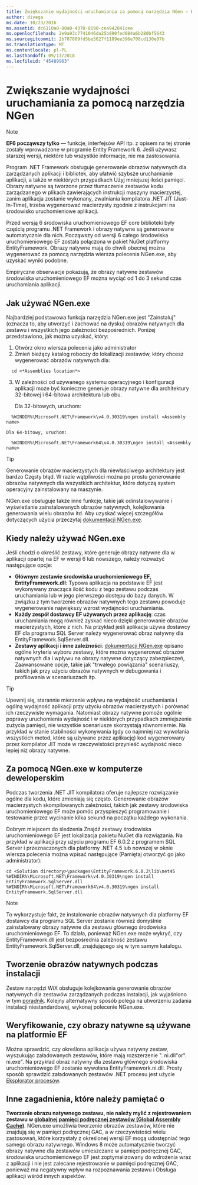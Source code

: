 ```yaml
---
title: Zwiększanie wydajności uruchamiania za pomocą narzędzia NGen — EF6
author: divega
ms.date: 10/23/2016
ms.assetid: dc6110a0-80a0-4370-8190-cea942841cee
ms.openlocfilehash: 2e9a93c7741046da25b890fed084a6b280bf5643
ms.sourcegitcommit: 2b787009fd5be5627f1189ee396e708cd130e07b
ms.translationtype: MT
ms.contentlocale: pl-PL
ms.lasthandoff: 09/13/2018
ms.locfileid: "45489963"
---
```

# <a name="improving-startup-performance-with-ngen"></a>Zwiększanie wydajności uruchamiania za pomocą narzędzia NGen
> [!NOTE]
> **EF6 począwszy tylko** — funkcje, interfejsów API itp. z opisem na tej stronie zostały wprowadzone w programie Entity Framework 6. Jeśli używasz starszej wersji, niektóre lub wszystkie informacje, nie ma zastosowania.  

Program .NET Framework obsługuje generowanie obrazów natywnych dla zarządzanych aplikacji i bibliotek, aby ułatwić szybsze uruchamianie aplikacji, a także w niektórych przypadkach Użyj mniejszej ilości pamięci. Obrazy natywne są tworzone przez tłumaczenie zestawów kodu zarządzanego w plikach zawierających instrukcji maszyny macierzystej, zanim aplikacja zostanie wykonany, zwalniania kompilatora .NET JIT (Just-In-Time), trzeba wygenerować macierzysty zgodnie z instrukcjami na środowisko uruchomieniowe aplikacji.  

Przed wersją 6 środowiska uruchomieniowego EF core biblioteki były częścią programu .NET Framework i obrazy natywne są generowane automatycznie dla nich. Począwszy od wersji 6 całego środowiska uruchomieniowego EF została połączona w pakiet NuGet platformy EntityFramework. Obrazy natywne mają do chwili obecnej można wygenerować za pomocą narzędzia wiersza polecenia NGen.exe, aby uzyskać wyniki podobne.  

Empiryczne obserwacje pokazują, że obrazy natywne zestawów środowiska uruchomieniowego EF można wyciąć od 1 do 3 sekund czas uruchamiania aplikacji.  

## <a name="how-to-use-ngenexe"></a>Jak używać NGen.exe  

Najbardziej podstawowa funkcja narzędzia NGen.exe jest "Zainstaluj" (oznacza to, aby utworzyć i zachować na dysku) obrazów natywnych dla zestawu i wszystkich jego zależności bezpośrednich. Poniżej przedstawiono, jak można uzyskać, który:  

1. Otwórz okno wiersza polecenia jako administrator  
2. Zmień bieżący katalog roboczy do lokalizacji zestawów, który chcesz wygenerować obrazów natywnych dla:  

  ``` console
    cd <*Assemblies location*>  
  ```
3. W zależności od używanego systemu operacyjnego i konfiguracji aplikacji może być konieczne generuje obrazy natywne dla architektury 32-bitowej i 64-bitowa architektura lub obu.  

    Dla 32-bitowych, uruchom:  
  ``` console
    %WINDIR%\Microsoft.NET\Framework\v4.0.30319\ngen install <Assembly name>  
  ```
    Dla 64-bitowy, uruchom:
  ``` console
    %WINDIR%\Microsoft.NET\Framework64\v4.0.30319\ngen install <Assembly name>  
  ```

> [!TIP]
> Generowanie obrazów macierzystych dla niewłaściwego architektury jest bardzo Częsty błąd. W razie wątpliwości można po prostu generowanie obrazów natywnych dla wszystkich architektur, które dotyczą system operacyjny zainstalowany na maszynie.  

NGen.exe obsługuje także inne funkcje, takie jak odinstalowywanie i wyświetlanie zainstalowanych obrazów natywnych, kolejkowania generowania wielu obrazów itd. Aby uzyskać więcej szczegółów dotyczących użycia przeczytaj [dokumentacji NGen.exe](https://msdn.microsoft.com/library/6t9t5wcf.aspx).  

## <a name="when-to-use-ngenexe"></a>Kiedy należy używać NGen.exe  

Jeśli chodzi o określić zestawy, które generuje obrazy natywne dla w aplikacji opartej na EF w wersji 6 lub nowszego, należy rozważyć następujące opcje:  

- **Głównym zestawie środowiska uruchomieniowego EF, EntityFramework.dll**: Typowa aplikacja na podstawie EF jest wykonywany znacząca ilość kodu z tego zestawu podczas uruchamiania lub w jego pierwszego dostępu do bazy danych. W związku z tym tworzenie obrazów natywnych tego zestawu powoduje wygenerowanie największy wzrost wydajności uruchamiania.  
- **Każdy zespół dostawcy EF używanych przez aplikację**: czas uruchamiania mogą również zyskać nieco dzięki generowanie obrazów macierzystych, które z nich. Na przykład jeśli aplikacja używa dostawcy EF dla programu SQL Server należy wygenerować obraz natywny dla EntityFramework.SqlServer.dll.  
- **Zestawy aplikacji i inne zależności**: [dokumentacji NGen.exe](https://msdn.microsoft.com/library/6t9t5wcf.aspx) opisano ogólne kryteria wyboru zestawy, które można wygenerować obrazów natywnych dla i wpływu na obrazy natywne dotyczący zabezpieczeń, Zaawansowane opcje, takie jak "trwałego powiązania" scenariuszy, takich jak przy użyciu obrazów natywnych w debugowania i profilowania w scenariuszach itp.  

> [!TIP]
> Upewnij się, starannie mierzenie wpływu na wydajność uruchamiania i ogólną wydajność aplikacji przy użyciu obrazów macierzystych i porównać ich rzeczywiste wymagania. Natomiast obrazy natywne pomoże ogólnie poprawy uruchomienia wydajność i w niektórych przypadkach zmniejszenie zużycia pamięci, nie wszystkie scenariusze skorzystają równomiernie. Na przykład w stanie stabilności wykonywania (gdy co najmniej raz wywołania wszystkich metod, które są używane przez aplikację) kod wygenerowany przez kompilator JIT może w rzeczywistości przynieść wydajność nieco lepiej niż obrazy natywne.  

## <a name="using-ngenexe-in-a-development-machine"></a>Za pomocą NGen.exe w komputerze deweloperskim  

Podczas tworzenia .NET JIT kompilatora oferuje najlepsze rozwiązanie ogólne dla kodu, które zmieniają się często. Generowanie obrazów macierzystych skompilowanych zależności, takich jak zestawy środowiska uruchomieniowego EF może pomóc przyspieszyć programowanie i testowanie przez wycinanie kilka sekund na początku każdego wykonania.  

Dobrym miejscem do śledzenia Znajdź zestawy środowiska uruchomieniowego EF jest lokalizacja pakietu NuGet dla rozwiązania. Na przykład w aplikacji przy użyciu programu EF 6.0.2 z programem SQL Server i przeznaczonych dla platformy .NET 4.5 lub nowszej w oknie wiersza polecenia można wpisać następujące (Pamiętaj otworzyć go jako administrator):  

``` console
cd <Solution directory>\packages\EntityFramework.6.0.2\lib\net45
%WINDIR%\Microsoft.NET\Framework\v4.0.30319\ngen install EntityFramework.SqlServer.dll
%WINDIR%\Microsoft.NET\Framework64\v4.0.30319\ngen install EntityFramework.SqlServer.dll
```  

> [!NOTE]
> To wykorzystuje fakt, że instalowanie obrazów natywnych dla platformy EF dostawcy dla programu SQL Server zostanie również domyślnie zainstalowany obrazy natywne dla zestawu głównego środowiska uruchomieniowego EF. To działa, ponieważ NGen.exe może wykryć, czy EntityFramework.dll jest bezpośrednia zależność zestawu EntityFramework.SqlServer.dll, znajdującego się w tym samym katalogu.  

## <a name="creating-native-images-during-setup"></a>Tworzenie obrazów natywnych podczas instalacji  

Zestaw narzędzi WiX obsługuje kolejkowania generowanie obrazów natywnych dla zestawów zarządzanych podczas instalacji, jak wyjaśniono w tym [poradnik](http://wixtoolset.org/documentation/manual/v3/howtos/files_and_registry/ngen_managed_assemblies.html). Kolejny alternatywny sposób polega na utworzeniu zadania instalacji niestandardowej, wykonaj polecenie NGen.exe.  

## <a name="verifying-that-native-images-are-being-used-for-ef"></a>Weryfikowanie, czy obrazy natywne są używane na platformie EF  

Można sprawdzić, czy określona aplikacja używa natywny zestaw, wyszukując załadowanych zestawów, które mają rozszerzenie ". ni.dll"or". ni.exe". Na przykład obraz natywny dla zestawu głównego środowiska uruchomieniowego EF zostanie wywołana EntityFramework.ni.dll. Prosty sposób sprawdzić załadowanych zestawów .NET procesu jest użycie [Eksplorator procesów](https://technet.microsoft.com/sysinternals/bb896653).  

## <a name="other-things-to-be-aware-of"></a>Inne zagadnienia, które należy pamiętać o  

**Tworzenie obrazu natywnego zestawu, nie należy mylić z rejestrowaniem zestawu w [globalnej pamięci podręcznej zestawów (Global Assembly Cache)](https://msdn.microsoft.com/library/yf1d93sz.aspx)**. NGen.exe umożliwia tworzenie obrazów zestawów, które nie znajdują się w pamięci podręcznej GAC, a w rzeczywistości wielu zastosowań, które korzystały z określonej wersji EF mogą udostępniać tego samego obrazu natywnego. Windows 8 może automatycznie tworzyć obrazy natywne dla zestawów umieszczane w pamięci podręcznej GAC, środowiska uruchomieniowego EF jest zoptymalizowany do wdrożenia wraz z aplikacji i nie jest zalecane rejestrowanie w pamięci podręcznej GAC, ponieważ ma negatywny wpływ na rozpoznawania zestawu i Obsługa aplikacji wśród innych aspektów.  
